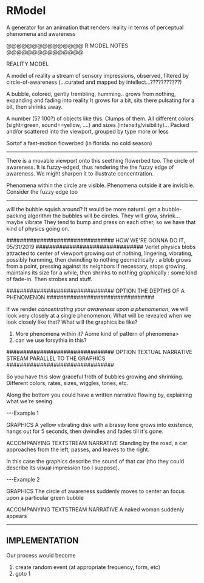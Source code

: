 # RModel
A generator for an animation that renders reality in terms of perceptual phenomena and awareness

@@@@@@@@@@@@@@@
R MODEL NOTES
@@@@@@@@@@@@@@@

REALITY MODEL

A model of reality
a stream of sensory impressions, observed, filtered by circle-of-awareness (...curated and mapped by intellect...???????????)

A bubble, colored, gently trembling, humming.. grows from nothing, expanding and fading into reality
It grows for a bit, sits there pulsating for a bit, then shrinks away.

A number (5? 100?) of objects like this. Clumps of them. 
All different colors (sight=green, sound==yellow, ....) and sizes (intensity/visibility)...
Packed and/or scattered into the viewport, grouped by type more or less

Sortof a fast-motion flowerbed (in florida. no cold season)

---
There is a movable viewport onto this seething flowerbed too. 
The circle of awareness. 
It is fuzzy-edged, thus rendering the the fuzzy edge of awareness. 
We might sharpen it to illustrate concentration.

Phenomena within the circle are visible. 
Phenomena outside it are invisible. 
Consider the fuzzy edge too 

----

will the bubble squish around? It would be more natural.
get a bubble-packing algorithm
the bubbles will be circles. They will grow, shrink... maybe vibrate
They tend to bump and press on each other, so we have that kind of physics going on.

################################
HOW WE'RE GONNA DO IT, 05/31/2019 
################################
Verlet physics blobs
attracted to center of viewport
growing out of nothing, lingering, vibrating, possibly humming, then dwindling to nothing
  geometrically : a blob grows from a point, pressing against its neighbors if necessary, stops growing, maintains its size for a while, then shrinks to nothing
  graphically : some kind of fade-in. Then strobes and stuff.



################################
OPTION
THE DEPTHS OF A PHENOMENON
################################

If we render *concentrating your awareness upon a phenomenon*, we will look very closely at a single phenomenon. What will be revealed when we look closely like that? What will the graphics be like?

1) More phenomena within it? Aome kind of pattern of phenomena>
2) can we use forsythia in this?

################################
OPTION
TEXTUAL NARRATIVE STREAM PARALLEL TO THE GRAPHICS
################################

So you have this slow graceful froth of bubbles growing and shrinking. Different colors, rates, sizes, wiggles, tones, etc.

Along the bottom you could have a written narrative flowing by, explaining what we're seeing.

---Example 1

  GRAPHICS
      A yellow vibrating disk with a brassy tone grows into existence, hangs out for 5 seconds, then dwindles and fades till it's gone.

  ACCOMPANYING TEXTSTREAM NARRATIVE
      Standing by the road, a car approaches from the left, passes, and leaves to the right.

In this case the graphics describe the sound of that car (tho they could describe its visual impression too I suppose).

---Example 2

  GRAPHICS
     The circle of awareness suddenly moves to center an focus upon a particular green bubble
     
  ACCOMPANYING TEXTSTREAM NARRATIVE
     A naked woman suddenly appears 

-------------
IMPLEMENTATION
-------------

Our process would become

  1) create random event (at appropriate frequency, form, etc)
  2) goto 1
  
 



